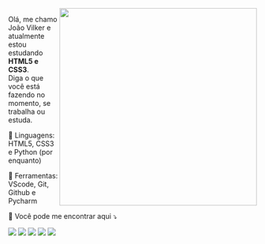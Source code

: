 <img src="https://raw.githubusercontent.com/MicaelliMedeiros/micaellimedeiros/master/image/computer-illustration.png" min-width="400px" max-width="400px" width="400px" align="right">

<p align="left"> 
  Olá, me chamo João Vilker e atualmente estou estudando <strong>
  HTML5 e CSS3</strong>.<br>
  Diga o que você está fazendo no momento, se trabalha ou estuda.
</p>

<p align="left">
  🦄 Linguagens: HTML5, CSS3 e Python (por enquanto)
</p>

<p align="left">
  💼 Ferramentas: VScode, Git, Github e Pycharm
</p>

<p align="left">
  💌 Você pode me encontrar aqui ⤵️
</p>

<p align="left">
  <a href="mailto:joao.vilker@hotmail.com" alt="Email">
  <img src="img.shields.io/badge/-Email-005FF9?style=flat-square&labelColor=005FF9&logo=maildotru&logoColor=white&link=mailto:joao.vilker@hotmail.com" /></a>

  <a href="https://www.linkedin.com/in/joaovilker/" alt="LinkedIn">
  <img src="https://img.shields.io/badge/-Linkedin-0e76a8?style=flat-square&logo=Linkedin&logoColor=white&link=https://www.linkedin.com/in/joaovilker/" /></a>

  <a href="https://api.whatsapp.com/send?phone=5511977276397&text=Ol%C3%A1,%20vi%20seu%20perfil%20no%20GitHub!%0AVim%20para%20te%20dar%20um%20oi!" alt="WhatsApp">
  <img src="https://img.shields.io/badge/-WhatsApp-25d366?style=flat-square&labelColor=25d366&logo=whatsapp&logoColor=white&link=https://api.whatsapp.com/send?phone=5511977276397&text=Ol%C3%A1,%20vi%20seu%20perfil%20no%20GitHub!%0AVim%20para%20te%20dar%20um%20oi!"/></a>

  <a href="https://www.facebook.com/joaovilkeer/" alt="Facebook">
  <img src="https://img.shields.io/badge/-Facebook-3b5998?style=flat-square&labelColor=3b5998&logo=facebook&logoColor=white&link=https://www.facebook.com/joaovilkeer/"/></a>

  <a href="https://www.instagram.com/joao.vilker/" alt="Instagram">
  <img src="https://img.shields.io/badge/-Instagram-DF0174?style=flat-square&labelColor=DF0174&logo=instagram&logoColor=white&link=https://www.instagram.com/joao.vilker/"/></a>
</p>
